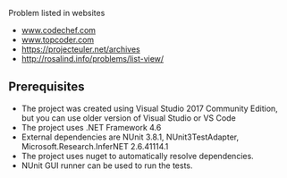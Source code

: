 
Problem listed in websites
* www.codechef.com
* www.topcoder.com
* https://projecteuler.net/archives
* http://rosalind.info/problems/list-view/

Prerequisites
--------
* The project was created using Visual Studio 2017 Community Edition, but you can use older version of Visual Studio or VS Code
* The project uses .NET Framework 4.6
* External dependencies are NUnit 3.8.1, NUnit3TestAdapter, Microsoft.Research.InferNET 2.6.41114.1
* The project uses nuget to automatically resolve dependencies.
* NUnit GUI runner can be used to run the tests.

